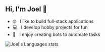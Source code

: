 ## Hi, I'm Joel 👋

- 🤓 &nbsp; I like to build full-stack applications
- 💻 &nbsp; I develop hobby projects for fun
- 🤖 &nbsp; I enjoy creating bots to automate tasks

![Joel's Languages stats](https://github-readme-stats.vercel.app/api/top-langs/?username=chillprogrammer&theme=buefy&layout=compact&langs_count=10)
